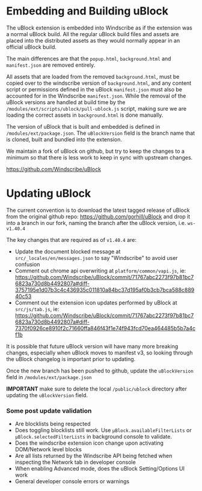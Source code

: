 # Embedding and Building uBlock

The uBlock extension is embedded into Windscribe as if the extension was a normal uBlock build. All the regular uBlock build files and assets are placed into the distributed assets as they would normally appear in an official uBlock build.

The main differences are that the `popup.html`, `background.html` and  `manifest.json` are removed entirely.

All assets that are loaded from the removed `background.html`, must be copied over to the windscribe version of `background.html`, and any content script or permissions defined in the uBlock `manifest.json` must also be accounted for in the Windscribe `manifest.json`. While the removal of the uBlock versions are handled at build time by the `/modules/ext/scripts/ublock/pull-ublock.js` script, making sure we are loading the correct assets in `background.html` is done manually.

The version of uBlock that is built and embedded is defined in `/modules/ext/package.json`. The `uBlockVersion` field is the branch name that is cloned, built and bundled into the extension.

We maintain a fork of uBlock on github, but try to keep the changes to a minimum so that there is less work to keep in sync with upstream changes.

https://github.com/Windscribe/uBlock



# Updating uBlock

The current convention is to download the latest tagged release of uBlock from the original github repo: https://github.com/gorhill/uBlock and drop it into a branch in our fork, naming the branch after the uBlock version, i.e. `ws-v1.40.4`

The key changes that are required as of `v1.40.4` are:

- Update the document blocked message at `src/_locales/en/messages.json` to say "Windscribe" to avoid user confusion
- Comment out chrome api overwriting at `platform/common/vapi.js`, ie: https://github.com/Windscribe/uBlock/commit/71767abc2273f97b81bc76823a730d8b4492807a#diff-3757195e1d07b3c4c436935c011810a84bc37d195af0b3cb7bca588c88940c53
- Comment out the extension icon updates performed by uBlock at `src/js/tab.js`, ie: https://github.com/Windscribe/uBlock/commit/71767abc2273f97b81bc76823a730d8b4492807a#diff-7370f0926ce8910f2c71660ffa846f43f1e74f943fcd70ea464485b5b7a4cf1b

It is possible that future uBlock version will have many more breaking changes, especially when uBlock moves to manifest v3, so looking through the uBlock changelog is important prior to updating.

Once the new branch has been pushed to github, update the `uBlockVersion` field in `/modules/ext/package.json`

**IMPORTANT** make sure to delete the local `/public/ublock` directory after updating the `uBlockVersion` field.

### Some post update validation

- Are blocklists being respected
- Does toggling blocklists still work. Use `µBlock.availableFilterLists` or `µBlock.selectedFilterLists` in background console to validate.
- Does the windscribe extension icon change upon activating DOM/Network level blocks
- Are all lists returned by the Windscribe API being fetched when inspecting the Network tab in developer console
- When enabling Advanced mode, does the uBlock Setting/Options UI work
- General developer console errors or warnings 
